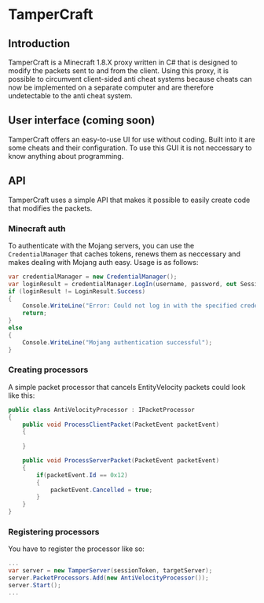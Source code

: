 # TamperCraft
## Introduction
TamperCraft is a Minecraft 1.8.X proxy written in C# that is designed
to modify the packets sent to and from the client. Using this proxy,
it is possible to circumvent client-sided anti cheat systems because
cheats can now be implemented on a separate computer and are therefore undetectable
to the anti cheat system.

## User interface (coming soon)
TamperCraft offers an easy-to-use UI for use without coding. Built into it are some
cheats and their configuration. To use this GUI it is not neccessary to know anything about
programming.

## API
TamperCraft uses a simple API that makes it possible to easily create code that modifies
the packets.

### Minecraft auth
To authenticate with the Mojang servers, you can use the `CredentialManager` that caches tokens, renews
them as neccessary and makes dealing with Mojang auth easy. Usage is as follows:

```csharp
var credentialManager = new CredentialManager();
var loginResult = credentialManager.LogIn(username, password, out SessionToken sessionToken);
if (loginResult != LoginResult.Success)
{
	Console.WriteLine("Error: Could not log in with the specified credentials (" + loginResult + ")");
	return;
}
else
{
	Console.WriteLine("Mojang authentication successful");
}
```

### Creating processors
A simple packet processor that cancels EntityVelocity packets could look like this:
```csharp
public class AntiVelocityProcessor : IPacketProcessor
{
	public void ProcessClientPacket(PacketEvent packetEvent)
	{
		
	}

	public void ProcessServerPacket(PacketEvent packetEvent)
	{
		if(packetEvent.Id == 0x12)
		{
			packetEvent.Cancelled = true;
		}
	}
}
```

### Registering processors
You have to register the processor like so:
```csharp
...
var server = new TamperServer(sessionToken, targetServer);
server.PacketProcessors.Add(new AntiVelocityProcessor());
server.Start();
...
```